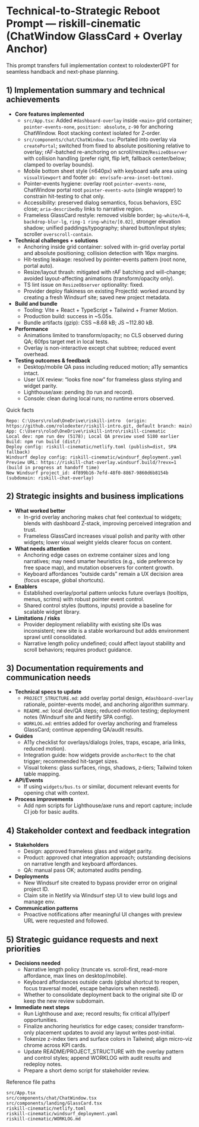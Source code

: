 # Technical-to-Strategic Reboot Prompt — riskill-cinematic (ChatWindow GlassCard + Overlay Anchor)

This prompt transfers full implementation context to rolodexterGPT for seamless handback and next-phase planning.

## 1) Implementation summary and technical achievements

- __Core features implemented__
  - `src/App.tsx`: Added `#dashboard-overlay` inside `<main>` grid container; `pointer-events-none`, `position: absolute`, `z-90` for anchoring ChatWindow. Root stacking context isolated for Z‑order.
  - `src/components/chat/ChatWindow.tsx`: Portaled into overlay via `createPortal`; switched from fixed to absolute positioning relative to overlay; rAF-batched re-anchoring on scroll/resize/`ResizeObserver` with collision handling (prefer right, flip left, fallback center/below; clamped to overlay bounds).
  - Mobile bottom sheet style (≤640px) with keyboard safe area using `visualViewport` and footer `pb: env(safe-area-inset-bottom)`.
  - Pointer-events hygiene: overlay root `pointer-events-none`, ChatWindow portal root `pointer-events-auto` (single wrapper) to constrain hit-testing to chat only.
  - Accessibility: preserved dialog semantics, focus behaviors, ESC close; `aria-describedby` links to narrative region.
  - Frameless GlassCard restyle: removed visible border; `bg-white/6–8`, `backdrop-blur-lg`, `ring-1 ring-white/[0.02]`, stronger elevation shadow; unified paddings/typography; shared button/input styles; scroller `overscroll-contain`.
- __Technical challenges + solutions__
  - Anchoring inside grid container: solved with in-grid overlay portal and absolute positioning; collision detection with 16px margins.
  - Hit-testing leakage: resolved by pointer-events pattern (root none, portal auto).
  - Resize/layout thrash: mitigated with rAF batching and will-change; avoided layout-affecting animations (transform/opacity only).
  - TS lint issue on `ResizeObserver` optionality: fixed.
  - Provider deploy flakiness on existing ProjectId: worked around by creating a fresh Windsurf site; saved new project metadata.
- __Build and bundle__
  - Tooling: Vite + React + TypeScript + Tailwind + Framer Motion.
  - Production build: success in ~5.05s.
  - Bundle artifacts (gzip): CSS ~8.68 kB; JS ~112.80 kB.
- __Performance__
  - Animations limited to transform/opacity; no CLS observed during QA; 60fps target met in local tests.
  - Overlay is non-interactive except chat subtree; reduced event overhead.
- __Testing outcomes & feedback__
  - Desktop/mobile QA pass including reduced motion; a11y semantics intact.
  - User UX review: “looks fine now” for frameless glass styling and widget parity.
  - Lighthouse/axe: pending (to run and record).
  - Console: clean during local runs; no runtime errors observed.

Quick facts
```
Repo: C:\Users\rolod\OneDrive\riskill-intro  (origin: https://github.com/rolodexter/riskill-intro.git, default branch: main)
App: C:\Users\rolod\OneDrive\riskill-intro\riskill-cinematic
Local dev: npm run dev (5178); Local QA preview used 5180 earlier
Build: npm run build (dist/)
Deploy config: riskill-cinematic/netlify.toml (publish=dist, SPA fallback)
Windsurf deploy config: riskill-cinematic/windsurf_deployment.yaml
Preview URL: https://riskill-chat-overlay.windsurf.build/?revx=1 (build in progress at handoff time)
New Windsurf project_id: 4f899b16-7efd-48f0-8867-9860d6b8154b (subdomain: riskill-chat-overlay)
```

## 2) Strategic insights and business implications

- __What worked better__
  - In-grid overlay anchoring makes chat feel contextual to widgets; blends with dashboard Z‑stack, improving perceived integration and trust.
  - Frameless GlassCard increases visual polish and parity with other widgets; lower visual weight yields clearer focus on content.
- __What needs attention__
  - Anchoring edge cases on extreme container sizes and long narratives; may need smarter heuristics (e.g., side preference by free space map), and mutation observers for content growth.
  - Keyboard affordances “outside cards” remain a UX decision area (focus escape, global shortcuts).
- __Enablers__
  - Established overlay/portal pattern unlocks future overlays (tooltips, menus, scrims) with robust pointer event control.
  - Shared control styles (buttons, inputs) provide a baseline for scalable widget library.
- __Limitations / risks__
  - Provider deployment reliability with existing site IDs was inconsistent; new site is a stable workaround but adds environment sprawl until consolidated.
  - Narrative length policy undefined; could affect layout stability and scroll behaviors; requires product guidance.

## 3) Documentation requirements and communication needs

- __Technical specs to update__
  - `PROJECT_STRUCTURE.md`: add overlay portal design, `#dashboard-overlay` rationale, pointer-events model, and anchoring algorithm summary.
  - `README.md`: local dev/QA steps; reduced-motion testing; deployment notes (Windsurf site and Netlify SPA config).
  - `WORKLOG.md`: entries added for overlay anchoring and frameless GlassCard; continue appending QA/audit results.
- __Guides__
  - A11y checklist for overlays/dialogs (roles, traps, escape, aria links, reduced motion).
  - Integration guide: how widgets provide `anchorRect` to the chat trigger; recommended hit-target sizes.
  - Visual tokens: glass surfaces, rings, shadows, z‑tiers; Tailwind token table mapping.
- __API/Events__
  - If using `widgets/bus.ts` or similar, document relevant events for opening chat with context.
- __Process improvements__
  - Add npm scripts for Lighthouse/axe runs and report capture; include CI job for basic audits.

## 4) Stakeholder context and feedback integration

- __Stakeholders__
  - Design: approved frameless glass and widget parity.
  - Product: approved chat integration approach; outstanding decisions on narrative length and keyboard affordances.
  - QA: manual pass OK; automated audits pending.
- __Deployments__
  - New Windsurf site created to bypass provider error on original project ID.
  - Claim site in Netlify via Windsurf step UI to view build logs and manage env.
- __Communication patterns__
  - Proactive notifications after meaningful UI changes with preview URL were requested and followed.

## 5) Strategic guidance requests and next priorities

- __Decisions needed__
  - Narrative length policy (truncate vs. scroll-first, read-more affordance, max lines on desktop/mobile).
  - Keyboard affordances outside cards (global shortcut to reopen, focus traversal model, escape behaviors when nested).
  - Whether to consolidate deployment back to the original site ID or keep the new review subdomain.
- __Immediate next steps__
  - Run Lighthouse and axe; record results; fix critical a11y/perf opportunities.
  - Finalize anchoring heuristics for edge cases; consider transform-only placement updates to avoid any layout writes post-initial.
  - Tokenize z-index tiers and surface colors in Tailwind; align micro-viz chrome across KPI cards.
  - Update README/PROJECT_STRUCTURE with the overlay pattern and control styles; append WORKLOG with audit results and redeploy notes.
  - Prepare a short demo script for stakeholder review.

Reference file paths
```
src/App.tsx
src/components/chat/ChatWindow.tsx
src/components/landing/GlassCard.tsx
riskill-cinematic/netlify.toml
riskill-cinematic/windsurf_deployment.yaml
riskill-cinematic/WORKLOG.md
```
